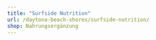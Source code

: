 ```yaml
---
title: "Surfside Nutrition"
url: /daytona-beach-shores/surfside-nutrition/
shop: Nahrungsergänzung
---
```

